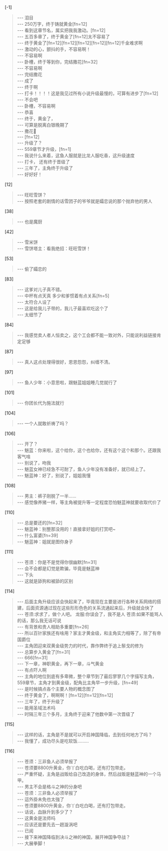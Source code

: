 
[-1] 
>--- 泪目<br>
>--- 250万字，终于铸就黄金[fn=12]<br>
>--- 看到这章节名，属实把我我激动。[fn=12]<br>
>--- 五百多章了，终于黄金了[fn=12]太不容易了<br>
>--- 终于黄金了[fn=12][fn=12][fn=12][fn=12][fn=12]千金难求啊<br>
>--- 激动的心，颤抖的手，不容易啊！<br>
>--- 不容易啊<br>
>--- 卧槽，终于等到你，完结撒花[fn=32]<br>
>--- 不容易啊<br>
>--- 完结撒花<br>
>--- 成了<br>
>--- 终于啊<br>
>--- 打卡！！！！这是我见过所有小说升级最慢的，可算有进步了[fn=12]<br>
>--- 不会吧<br>
>--- 卧槽，不容易啊<br>
>--- 恭喜<br>
>--- 终于，黄金了，<br>
>--- 可算是脱离白银晚期了<br>
>--- 撒花🎉<br>
>--- [fn=12]<br>
>--- 升级了？<br>
>--- 559章节才升级，[fn=1]<br>
>--- 我说什么来着，这鱼人服就是比龙人服吃香，这升级速度<br>
>--- 打卡，
还有终于晋级了<br>
>--- 三年了，主角终于升级了<br>
>--- 好好好！<br>

[12] 
>--- 旺旺雪饼？<br>
>--- 按照老套的剧情的话雪团子的爷爷就是孀恋说的那个抛弃他的男人<br>

[38] 
>--- 也是魔厨<br>

[42] 
>--- 雪米饼<br>
>--- 雪饼塔主：看我绝招：旺旺雪饼！<br>

[53] 
>--- 偷了孀恋的<br>

[83] 
>--- 这爹对儿子真不错。<br>
>--- 中杯有点天真 多少和爹惯着有点关系[fn=5]<br>
>--- 太符合人设了<br>
>--- 这是给我儿子带的，我儿子最喜欢吃这个了<br>
>--- 太细节了<br>

[84] 
>--- 我感觉卖人者人恒卖之，这个工会都不能一致对外，只能说利益链接肯定足够<br>

[87] 
>--- 真人这点处理得很好，恩恩怨怨，纠缠不清。<br>

[97] 
>--- 鱼人少年：小意思啦，跟魅蓝姐姐睡几觉就行了<br>

[101] 
>--- 你团长代为施法就行<br>

[104] 
>--- 一个人就敢祈祷了吗？<br>

[106] 
>--- 开了？<br>
>--- 魅蓝：你来啦，这个给你，这个也给你，还有这个这个和那个。还跟我客气啥<br>
>--- 别说了，吻我<br>
>--- 魅蓝女神已经急不可耐了，鱼人少年没有准备好，就已经上了。<br>
>--- 魅蓝神：好了，别说了，姐姐我懂<br>

[108] 
>--- 男主：裤子刚脱了一半……<br>
>--- 感觉像养猪一样，等主角被提升等一定程度恐怕魅蓝神就要收取代价了<br>

[110] 
>--- 总是要还的[fn=32]<br>
>--- 魅蓝神：别整那没用的！直接拿好姐的打赏吧~<br>
>--- 什么富婆[fn=39]<br>
>--- 魅蓝神：姐就是图你身子<br>

[111] 
>--- 苍须：你是不是觉得你很幽默[fn=31]<br>
>--- 会不会都是幻觉是欺骗，毕竟是魅蓝神<br>
>--- 下头<br>
>--- 这就是舔狗和被舔的区别<br>

[114] 
>--- 后面主角升级应该会快起来了，毕竟现在主要是进行各种关系网络的搭建，后面资源通过现在这些形形色色的关系流通起来后，升级就会快了<br>
>--- 苍须:求求了，做个人吧。
龙服:你误会了，我不是人
苍须:如果不能骂人的话，那么我无话可说<br>
>--- 有背景和贵人相助多重要[fn=26]<br>
>--- 所以百针家族还有啥用？家主才黄金级，和主角实力相等了，除了有帝国爵位<br>
>--- 主角团迎来双黄金级势力的时代，靠作弊终于追上鬃戈的修为<br>
>--- 总算步入黄金了[fn=31]<br>
>--- 666[fn=31]<br>
>--- 下一章，神职黄金，再下一章，斗气黄金<br>
>--- 有点吓人啊<br>
>--- 主角的地位到底有多卑微，整个章节到了最后寥寥几个字描写主角，559章节，主角才到黄金级，配角比主角早一步升级，[fn=49]<br>
>--- 是时候搞点各个主要人物的概念图了<br>
>--- 终于黄金了，啊啊啊！[fn=12][fn=12][fn=12]<br>
>--- 三年了，终于升级了<br>
>--- 能用圣域法术吗<br>
>--- 时隔三年三个多月，主角终于迎来了他数中第一次晋级了<br>

[115] 
>--- 这样的话，主角是不是就可以开启神国降临，去到任何地方了吗？<br>
>--- 我懂了，成功尽头是吃软饭………<br>

[116] 
>--- 苍须：三非鱼人必须举报了<br>
>--- 苍须要8800升黄金，你丫白吃白喝，还有打包带走。<br>
>--- 严重怀疑，主角是战贩给自己改造的身体，然后战贩是魅蓝神的一个马甲。<br>
>--- 男主不会是格斗之神的分身吧<br>
>--- 苍须：三非鱼人必须举报了<br>
>--- 這外掛未免也太強了<br>
>--- 苍须要8800升黄金，你丫白吃白喝，还有打包带走。<br>
>--- 话说，血脉升到多少了？<br>
>--- 这黄金是法师吗<br>
>--- 应该还是要先去一趟漩涡吧<br>
>--- 已阅<br>
>--- 接下来神国降临到决斗之神的神国，展开神国争夺战？<br>
>--- 大展拳脚！<br>
